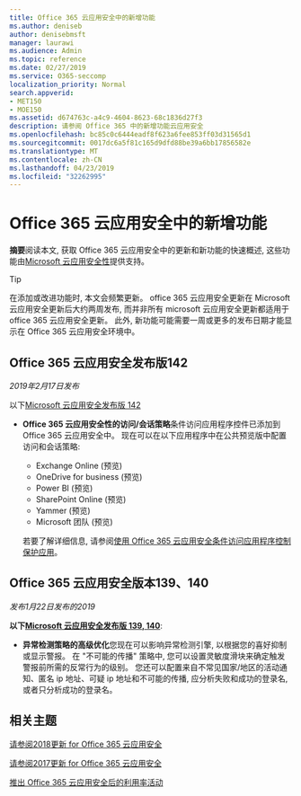 ```yaml
---
title: Office 365 云应用安全中的新增功能
ms.author: deniseb
author: denisebmsft
manager: laurawi
ms.audience: Admin
ms.topic: reference
ms.date: 02/27/2019
ms.service: O365-seccomp
localization_priority: Normal
search.appverid:
- MET150
- MOE150
ms.assetid: d674763c-a4c9-4604-8623-68c1836d27f3
description: 请参阅 Office 365 中的新增功能云应用安全
ms.openlocfilehash: bc85c0c6444eadf8f623a6fee853ff03d31565d1
ms.sourcegitcommit: 0017dc6a5f81c165d9dfd88be39a6bb17856582e
ms.translationtype: MT
ms.contentlocale: zh-CN
ms.lasthandoff: 04/23/2019
ms.locfileid: "32262995"
---
```

# <a name="what-is-new-in-office-365-cloud-app-security"></a>Office 365 云应用安全中的新增功能

**摘要**阅读本文, 获取 Office 365 云应用安全中的更新和新功能的快速概述, 这些功能由[Microsoft 云应用安全性](https://aka.ms/whatiscas)提供支持。
  
> [!TIP]
> 在添加或改进功能时, 本文会频繁更新。 office 365 云应用安全更新在 Microsoft 云应用安全更新后大约两周发布, 而并非所有 microsoft 云应用安全更新都适用于 office 365 云应用安全更新。 此外, 新功能可能需要一周或更多的发布日期才能显示在 Office 365 云应用安全环境中。

## <a name="office-365-cloud-app-security-release-142"></a>Office 365 云应用安全发布版142

*2019年2月17日发布*

以下[Microsoft 云应用安全发布版 142](https://docs.microsoft.com/en-us/cloud-app-security/release-notes#cloud-app-security-release-142)

- **Office 365 云应用安全性的访问/会话策略**条件访问应用程序控件已添加到 Office 365 云应用安全中。 现在可以在以下应用程序中在公共预览版中配置访问和会话策略:
    - Exchange Online (预览)
    - OneDrive for business (预览)
    - Power BI (预览)
    - SharePoint Online (预览)
    - Yammer (预览)
    - Microsoft 团队 (预览)

    若要了解详细信息, 请参阅[使用 Office 365 云应用安全条件访问应用程序控制保护应用](ocas-conditional-access-app-control.md)。

## <a name="office-365-cloud-app-security-releases-139-140"></a>Office 365 云应用安全版本139、140

*发布1月22日发布的2019*

**以下[Microsoft 云应用安全发布版 139, 140](https://docs.microsoft.com/cloud-app-security/release-notes#cloud-app-security-release-139-140)**:

- **异常检测策略的高级优化**您现在可以影响异常检测引擎, 以根据您的喜好抑制或显示警报。 在 "不可能的传播" 策略中, 您可以设置灵敏度滑块来确定触发警报前所需的反常行为的级别。 您还可以配置来自不常见国家/地区的活动通知、匿名 ip 地址、可疑 ip 地址和不可能的传播, 应分析失败和成功的登录名, 或者只分析成功的登录名。 

## <a name="related-topics"></a>相关主题

[请参阅2018更新 for Office 365 云应用安全](new-in-office-365-cas-2018.md)

[请参阅2017更新 for Office 365 云应用安全](new-in-office-365-cas-2017.md)
    
[推出 Office 365 云应用安全后的利用率活动](utilization-activities-for-ocas.md)